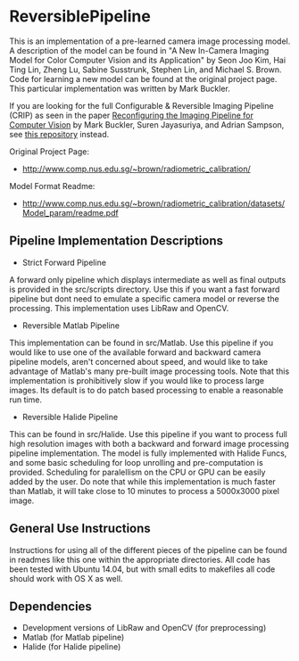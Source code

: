 # ReversiblePipeline

This is an implementation of a pre-learned camera image
processing model. A description of the model can be found in
"A New In-Camera Imaging Model for Color Computer Vision 
and its Application" by Seon Joo Kim, Hai Ting Lin, Zheng Lu,
Sabine Susstrunk, Stephen Lin, and Michael S. Brown. Code for
learning a new model can be found at the original project 
page. This particular implementation was written by 
Mark Buckler.

If you are looking for the full Configurable & Reversible Imaging Pipeline (CRIP) as seen in the paper [Reconfiguring the Imaging Pipeline for Computer Vision](https://arxiv.org/abs/1705.04352) by Mark Buckler, Suren Jayasuriya, and Adrian Sampson, see [this repository](https://github.com/cucapra/approx-vision) instead.

Original Project Page:
* http://www.comp.nus.edu.sg/~brown/radiometric_calibration/

Model Format Readme:
* http://www.comp.nus.edu.sg/~brown/radiometric_calibration/datasets/Model_param/readme.pdf


## Pipeline Implementation Descriptions

* Strict Forward Pipeline

A forward only pipeline which displays intermediate as well as final
outputs is provided in the src/scripts directory. Use this if you 
want a fast forward pipeline but dont need to emulate a specific
camera model or reverse the processing. This implementation uses
LibRaw and OpenCV.

* Reversible Matlab Pipeline

This implementation can be found in src/Matlab. Use this pipeline
if you would like to use one of the available forward and backward
camera pipeline models, aren't concerned about speed, and would 
like to take advantage of Matlab's many pre-built image processing 
tools. Note that this implementation is prohibitively slow 
if you would like to process large images. Its default is to do 
patch based processing to enable a reasonable run time.

* Reversible Halide Pipeline

This can be found in src/Halide. Use this pipeline if you want to 
process full high resolution images with both a backward and 
forward image processing pipeline implementation. The model is 
fully implemented with Halide Funcs, and some basic scheduling
for loop unrolling and pre-computation is provided. Scheduling for
paralellism on the CPU or GPU can be easily added by the user.
Do note that while this implementation is much faster than Matlab,
it will take close to 10 minutes to process a 5000x3000 pixel image.

## General Use Instructions

Instructions for using all of the different pieces of the pipeline
can be found in readmes like this one within the appropriate 
directories. All code has been tested with Ubuntu 14.04, but with
small edits to makefiles all code should work with OS X as well.

## Dependencies

* Development versions of LibRaw and OpenCV (for preprocessing)
* Matlab (for Matlab pipeline)
* Halide (for Halide pipeline)
